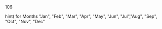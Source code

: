 106

hint) for Months
"Jan", "Feb", "Mar", "Apr", "May", "Jun", "Jul","Aug", "Sep", "Oct", "Nov", "Dec"
